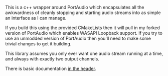This is a c++ wrapper around PortAudio which encapsulates all the awkwardness of cleanly stopping and starting audio streams into as simple an interface as I can manage.

If you build this using the provided CMakeLists then it will pull in my forked version of PortAudio which enables WASAPI Loopback support. If you try to use an unmodded version of PortAudio then you'll need to make some trivial changes to get it building.

This library assumes you only ever want one audio stream running at a time, and always with exactly two output channels.

There is basic documentation [in the header](include/bhas.h).
